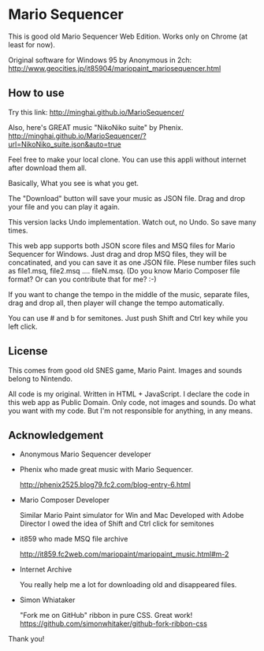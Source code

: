 Mario Sequencer
====

This is good old Mario Sequencer Web Edition.
Works only on Chrome (at least for now).

Original software for Windows 95 by Anonymous in 2ch:
http://www.geocities.jp/it85904/mariopaint_mariosequencer.html

How to use
------
Try this link:
http://minghai.github.io/MarioSequencer/

Also, here's GREAT music "NikoNiko suite" by Phenix.
http://minghai.github.io/MarioSequencer/?url=NikoNiko_suite.json&auto=true

Feel free to make your local clone.
You can use this appli without internet after download them all.

Basically, What you see is what you get.

The "Download" button will save your music as JSON file.
Drag and drop your file and you can play it again.

This version lacks Undo implementation.
Watch out, no Undo. So save many times.

This web app supports both JSON score files and MSQ files for Mario Sequencer for Windows.
Just drag and drop MSQ files, they will be concatinated, and you can save it as one JSON file.
Plese number files such as file1.msq, file2.msq .... fileN.msq.
(Do you know Mario Composer file format? Or can you contribute that for me? :-)

If you want to change the tempo in the middle of the music, separate files,
drag and drop all, then player will change the tempo automatically.

You can use # and b for semitones. Just push Shift and Ctrl key while you left click.

License
------
This comes from good old SNES game, Mario Paint.
Images and sounds belong to Nintendo.

All code is my original. Written in HTML + JavaScript.
I declare the code in this web app as Public Domain.
Only code, not images and sounds.
Do what you want with my code.
But I'm not responsible for anything, in any means.

Acknowledgement
-----

- Anonymous Mario Sequencer developer

- Phenix who made great music with Mario Sequencer.

  http://phenix2525.blog79.fc2.com/blog-entry-6.html

- Mario Composer Developer

  Similar Mario Paint simulator for Win and Mac
  Developed with Adobe Director
  I owed the idea of Shift and Ctrl click for semitones

- it859 who made MSQ file archive

  http://it859.fc2web.com/mariopaint/mariopaint_music.html#m-2

- Internet Archive

  You really help me a lot for downloading old and disappeared files.

- Simon Whiataker

  "Fork me on GitHub" ribbon in pure CSS. Great work!
  https://github.com/simonwhitaker/github-fork-ribbon-css

Thank you!
